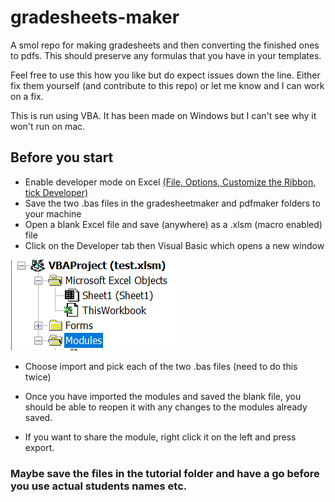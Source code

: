 # gradesheets-maker
A smol repo for making gradesheets and then converting the finished ones to pdfs. This should preserve any formulas that you have in your templates.

Feel free to use this how you like but do expect issues down the line. Either fix them yourself (and contribute to this repo) or let me know and I can work on a fix.

This is run using VBA. It has been made on Windows but I can't see why it won't run on mac.

## Before you start

- Enable developer mode on Excel [(File, Options, Customize the Ribbon, tick Developer)](https://support.microsoft.com/en-us/office/show-the-developer-tab-e1192344-5e56-4d45-931b-e5fd9bea2d45)
- Save the two .bas files in the gradesheetmaker and pdfmaker folders to your machine
- Open a blank Excel file and save (anywhere) as a .xlsm (macro enabled) file
- Click on the Developer tab then Visual Basic which opens a new window

 ![Right click the modules folder on the left](img/img1.PNG)

- Choose import and pick each of the two .bas files (need to do this twice)

- Once you have imported the modules and saved the blank file, you should be able to reopen it with any changes to the modules already saved.

- If you want to share the module, right click it on the left and press export. 

### Maybe save the files in the tutorial folder and have a go before you use actual students names etc.


